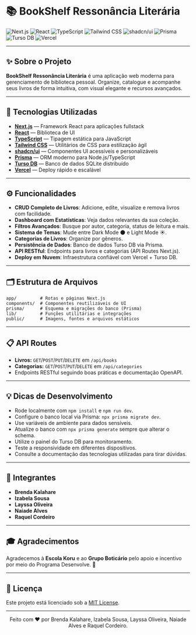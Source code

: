 # 📚 BookShelf Ressonância Literária

![Next.js](https://img.shields.io/badge/Next.js-000?logo=nextdotjs&logoColor=white&labelColor=000)
![React](https://img.shields.io/badge/React-20232a?logo=react&logoColor=61dafb)
![TypeScript](https://img.shields.io/badge/TypeScript-3178c6?logo=typescript&logoColor=white)
![Tailwind CSS](https://img.shields.io/badge/Tailwind_CSS-38bdf8?logo=tailwindcss&logoColor=white)
![shadcn/ui](https://img.shields.io/badge/shadcn%2Fui-18181b?logo=data:image/svg+xml;base64,PHN2ZyBmaWxsPSIjZmZmIiB4bWxucz0iaHR0cDovL3d3dy53My5vcmcvMjAwMC9zdmciIHdpZHRoPSIxNiIgaGVpZ2h0PSIxNiI+PHBhdGggZD0iTTggM0EzIDMgMCAwIDAgNSA2LjUgMyAzIDAgMCAwIDggMTBhMyAzIDAgMCAwIDAtNi0zIDMgMCAwIDAtMy0zWiIvPjwvc3ZnPg==&labelColor=18181b)
![Prisma](https://img.shields.io/badge/Prisma-2d3748?logo=prisma&logoColor=white)
![Turso DB](https://img.shields.io/badge/Turso_DB-0056D2?logo=data:image/svg+xml;base64,PHN2ZyBmaWxsPSIjZmZmIiB4bWxucz0iaHR0cDovL3d3dy53My5vcmcvMjAwMC9zdmciIHdpZHRoPSIxNiIgaGVpZ2h0PSIxNiI+PHBhdGggZD0iTTggM0EzIDMgMCAwIDAgNSA2LjUgMyAzIDAgMCAwIDggMTBhMyAzIDAgMCAwIDAtNi0zIDMgMCAwIDAtMy0zWiIvPjwvc3ZnPg==&labelColor=0056D2)
![Vercel](https://img.shields.io/badge/Vercel-000?logo=vercel&logoColor=white)

---

## ✨ Sobre o Projeto

**BookShelf Ressonância Literária** é uma aplicação web moderna para gerenciamento de biblioteca pessoal. Organize, catalogue e acompanhe seus livros de forma intuitiva, com visual elegante e recursos avançados.

---

## 🚀 Tecnologias Utilizadas

- **[Next.js](https://nextjs.org/)** — Framework React para aplicações fullstack
- **[React](https://react.dev/)** — Biblioteca de UI
- **[TypeScript](https://www.typescriptlang.org/)** — Tipagem estática para JavaScript
- **[Tailwind CSS](https://tailwindcss.com/)** — Utilitários de CSS para estilização ágil
- **[shadcn/ui](https://ui.shadcn.com/)** — Componentes UI acessíveis e personalizáveis
- **[Prisma](https://www.prisma.io/)** — ORM moderno para Node.js/TypeScript
- **[Turso DB](https://turso.tech/)** — Banco de dados SQLite distribuído
- **[Vercel](https://vercel.com/)** — Deploy rápido e escalável

---

## ⚙️ Funcionalidades

- **CRUD Completo de Livros**: Adicione, edite, visualize e remova livros com facilidade.
- **Dashboard com Estatísticas**: Veja dados relevantes da sua coleção.
- **Filtros Avançados**: Busque por autor, categoria, status de leitura e mais.
- **Sistema de Temas**: Mude entre Dark Mode 🌑 e Light Mode ☀️.
- **Categorias de Livros**: Organize por gêneros.
- **Persistência de Dados**: Banco de dados Turso DB via Prisma.
- **API RESTful**: Endpoints para livros e categorias (API Routes Next.js).
- **Deploy em Nuvem**: Infraestrutura confiável com Vercel + Turso DB.

---

## 🗂️ Estrutura de Arquivos

```
app/         # Rotas e páginas Next.js
components/  # Componentes reutilizáveis de UI
prisma/      # Esquema e migrações do banco (Prisma)
lib/         # Funções utilitárias e integrações
public/      # Imagens, fontes e arquivos estáticos
```

---

## 📋 API Routes

- **Livros:** `GET`/`POST`/`PUT`/`DELETE` em `/api/books`
- **Categorias:** `GET`/`POST`/`PUT`/`DELETE` em `/api/categories`
- Endpoints RESTful seguindo boas práticas e documentação OpenAPI.

---

## 💡 Dicas de Desenvolvimento

- Rode localmente com `npm install` e `npm run dev`.
- Configure o banco local via Prisma: `npx prisma migrate dev`.
- Use variáveis de ambiente para dados sensíveis.
- Atualize o banco com `npx prisma generate` sempre que alterar o schema.
- Utilize o painel do Turso DB para monitoramento.
- Teste a responsividade em diferentes dispositivos.
- Consulte a documentação das tecnologias utilizadas para tirar dúvidas.

---

## 👥 Integrantes

- **Brenda Kalahare**
- **Izabela Sousa**
- **Layssa Oliveira**
- **Naiade Alves**
- **Raquel Cordeiro**

---

## 🎓 Agradecimentos

Agradecemos à **Escola Koru** e ao **Grupo Boticário** pelo apoio e incentivo por meio do Programa Desenvolve. 💚

---

## 📄 Licença

Este projeto está licenciado sob a [MIT License](LICENSE).

---

<div align="center">
  Feito com ❤️ por Brenda Kalahare, Izabela Sousa, Layssa Oliveira, Naiade Alves e Raquel Cordeiro.
</div>
